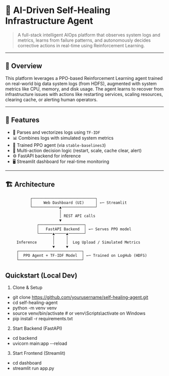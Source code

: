# 🤖 AI-Driven Self-Healing Infrastructure Agent

> A full-stack intelligent AIOps platform that observes system logs and metrics, learns from failure patterns, and autonomously decides corrective actions in real-time using Reinforcement Learning.

---

## 📌 Overview

This platform leverages a PPO-based Reinforcement Learning agent trained on real-world big data system logs (from HDFS), augmented with system metrics like CPU, memory, and disk usage. The agent learns to recover from infrastructure issues with actions like restarting services, scaling resources, clearing cache, or alerting human operators.

---

## 🧠 Features

- 🧾 Parses and vectorizes logs using `TF-IDF`
- 📊 Combines logs with simulated system metrics
- 🤖 Trained PPO agent (via `stable-baselines3`)
- 🔁 Multi-action decision logic (restart, scale, cache clear, alert)
- ⚙️ FastAPI backend for inference
- 🖥️ Streamlit dashboard for real-time monitoring

---

## 🏗️ Architecture

```plaintext
           ┌────────────────────────────┐
           │     Web Dashboard (UI)     │ ←─ Streamlit
           └────────────▲───────────────┘
                        │
                        │ REST API calls
                        ▼
              ┌────────────────────┐
              │   FastAPI Backend  │ ←─ Serves PPO model
              └──────▲─────▲───────┘
                     │     │
     Inference       │     │  Log Upload / Simulated Metrics
                     ▼     ▼
     ┌────────────────────────────┐
     │  PPO Agent + TF-IDF Model  │ ←─ Trained on LogHub (HDFS)
     └────────────────────────────┘
```

## Quickstart (Local Dev)
1. Clone & Setup
- git clone https://github.com/yourusername/self-healing-agent.git
- cd self-healing-agent
- python -m venv venv
- source venv/bin/activate  # or venv\Scripts\activate on Windows
- pip install -r requirements.txt

2. Start Backend (FastAPI)
- cd backend
- uvicorn main:app --reload

3. Start Frontend (Streamlit)
- cd dashboard
- streamlit run app.py
